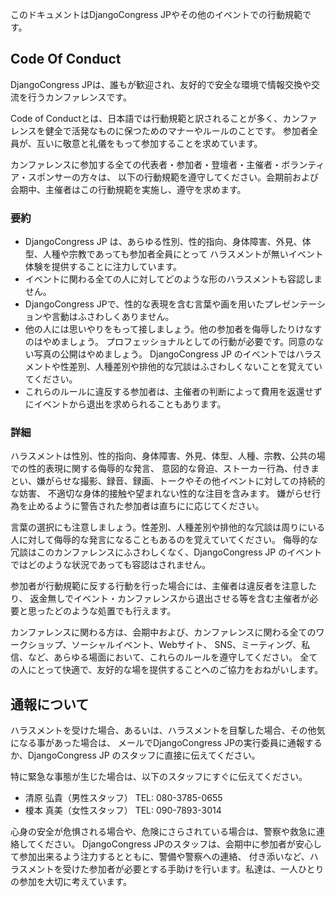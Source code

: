 このドキュメントはDjangoCongress JPやその他のイベントでの行動規範です。

## Code Of Conduct

DjangoCongress JPは、誰もが歓迎され、友好的で安全な環境で情報交換や交流を行うカンファレンスです。

Code of Conductとは、日本語では行動規範と訳されることが多く、カンファレンスを健全で活発なものに保つためのマナーやルールのことです。
参加者全員が、互いに敬意と礼儀をもって参加することを求めています。

カンファレンスに参加する全ての代表者・参加者・登壇者・主催者・ボランティア・スポンサーの方々は、
以下の行動規範を遵守してください。会期前および会期中、主催者はこの行動規範を実施し、遵守を求めます。

### 要約

* DjangoCongress JP は、あらゆる性別、性的指向、身体障害、外見、体型、人種や宗教であっても参加者全員にとって
  ハラスメントが無いイベント体験を提供することに注力しています。
* イベントに関わる全ての人に対してどのような形のハラスメントも容認しません。
* DjangoCongress JPで、性的な表現を含む言葉や画を用いたプレゼンテーションや言動はふさわしくありません。
* 他の人には思いやりをもって接しましょう。他の参加者を侮辱したりけなすのはやめましょう。
  プロフェッショナルとしての行動が必要です。同意のない写真の公開はやめましょう。
  DjangoCongress JP のイベントではハラスメントや性差別、人種差別や排他的な冗談はふさわしくないことを覚えていてください。
* これらのルールに違反する参加者は、主催者の判断によって費用を返還せずにイベントから退出を求められることもあります。

### 詳細

ハラスメントは性別、性的指向、身体障害、外見、体型、人種、宗教、公共の場での性的表現に関する侮辱的な発言、
意図的な脅迫、ストーカー行為、付きまとい、嫌がらせな撮影、録音、録画、トークやその他イベントに対しての持続的な妨害、
不適切な身体的接触や望まれない性的な注目を含みます。
嫌がらせ行為を止めるように警告された参加者は直ちにに応じてください。

言葉の選択にも注意しましょう。性差別、人種差別や排他的な冗談は周りにいる人に対して侮辱的な発言になることもあるのを覚えていてください。
侮辱的な冗談はこのカンファレンスにふさわしくなく、DjangoCongress JP のイベントではどのような状況であっても容認はされません。

参加者が行動規範に反する行動を行った場合には、主催者は違反者を注意したり、
返金無しでイベント・カンファレンスから退出させる等を含む主催者が必要と思ったどのような処置でも行えます。

カンファレンスに関わる方は、会期中および、カンファレンスに関わる全てのワークショップ、ソーシャルイベント、Webサイト、
SNS、ミーティング、私信、など、あらゆる場面において、これらのルールを遵守してください。
全ての人にとって快適で、友好的な場を提供することへのご協力をおねがいします。

## 通報について

ハラスメントを受けた場合、あるいは、ハラスメントを目撃した場合、その他気になる事があった場合は、
メールでDjangoCongress JPの実行委員に通報するか、DjangoCongress JP のスタッフに直接に伝えてください。

特に緊急な事態が生じた場合は、以下のスタッフにすぐに伝えてください。

* 清原 弘貴（男性スタッフ） TEL: 080-3785-0655
* 榎本 真美（女性スタッフ） TEL: 090-7893-3014


心身の安全が危惧される場合や、危険にさらされている場合は、警察や救急に連絡してください。
DjangoCongress JPのスタッフは、会期中に参加者が安心して参加出来るよう注力するとともに、警備や警察への連絡、
付き添いなど、ハラスメントを受けた参加者が必要とする手助けを行います。私達は、一人ひとりの参加を大切に考えています。
